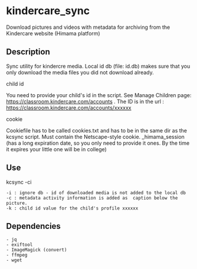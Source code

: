 kindercare_sync
===============

Download pictures and videos with metadata for archiving from the Kindercare website (Himama platform)

Description
-----------

Sync utility for kindercre media. Local id db (file: id.db) makes sure that you only download the media files you did not download already. 

child id

You need to provide your child's id in the script. See Manage Children page: https://classroom.kindercare.com/accounts . The ID is in the url : https://classroom.kindercare.com/accounts/xxxxxx 


cookie

Cookiefile has to be called cookies.txt and has to be in the same dir as the kcsync script.
Must contain the Netscape-style cookie.  _himama_session (has a long expiration date, so you only need to provide it ones. By the time it expires your little one will be in college)


Use
---

kcsync -ci 

	-i : ignore db - id of downloaded media is not added to the local db
	-c : metadata activity information is added as  caption below the picture.
	-k : child id value for the child's profile xxxxxx


Dependencies
------------

	- jq
	- exiftool
	- ImageMagick (convert)
	- ffmpeg
	- wget
 
